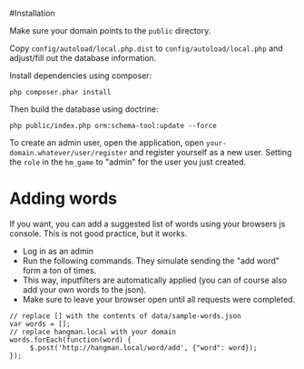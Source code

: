#Installation

Make sure your domain points to the `public` directory.

Copy `config/autoload/local.php.dist` to `config/autoload/local.php` and adjust/fill out the database information.

Install dependencies using composer:

`php composer.phar install`

Then build the database using doctrine:

`php public/index.php orm:schema-tool:update --force`

To create an admin user, open the application, open `your-domain.whatever/user/register` and register yourself as a new user.
Setting the `role` in the `hm_game` to "admin" for the user you just created.


Adding words
============
If you want, you can add a suggested list of words using your browsers js console.
This is not good practice, but it works.
- Log in as an admin
- Run the following commands. They simulate sending the "add word" form a ton of times.
- This way, inputfilters are automatically applied (you can of course also add your own words to the json).
- Make sure to leave your browser open until all requests were completed.

```
// replace [] with the contents of data/sample-words.json
var words = [];
// replace hangman.local with your domain
words.forEach(function(word) {
     $.post('http://hangman.local/word/add', {"word": word});
});
```
